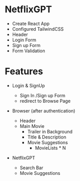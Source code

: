# NetflixGPT
- Create React App
- Configured TailwindCSS
- Header
- Login Form
- Sign up Form
- Form Validation

# Features
- Login & SignUp
    - Sign In /Sign up Form
    - redirect to Browse Page
- Browser (after authentication)
    - Header
    - Main Movie
        - Trailer in Background
        - Title & Description
        - Movie Suggestions
            - MovieLists * N 

- NetflixGPT
    - Search Bar
    - Movie Suggestions